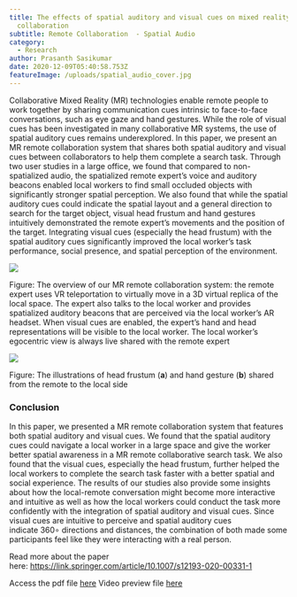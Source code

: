 ```yaml
---
title: The effects of spatial auditory and visual cues on mixed reality remote
  collaboration
subtitle: Remote Collaboration  - Spatial Audio
category:
  - Research
author: Prasanth Sasikumar
date: 2020-12-09T05:40:58.753Z
featureImage: /uploads/spatial_audio_cover.jpg
---
```

Collaborative Mixed Reality (MR) technologies enable remote people to work together by sharing communication cues intrinsic to face-to-face conversations, such as eye gaze and hand gestures. While the role of visual cues has been investigated in many collaborative MR systems, the use of spatial auditory cues remains underexplored. In this paper, we present an MR remote collaboration system that shares both spatial auditory and visual cues between collaborators to help them complete a search task. Through two user studies in a large office, we found that compared to non-spatialized audio, the spatialized remote expert’s voice and auditory beacons enabled local workers to find small occluded objects with significantly stronger spatial perception. We also found that while the spatial auditory cues could indicate the spatial layout and a general direction to search for the target object, visual head frustum and hand gestures intuitively demonstrated the remote expert’s movements and the position of the target. Integrating visual cues (especially the head frustum) with the spatial auditory cues significantly improved the local worker’s task performance, social presence, and spatial perception of the environment.

![](/uploads/screen-shot-2021-01-16-at-6.45.13-pm.png)

Figure: The overview of our MR remote collaboration system: the remote expert uses VR teleportation to virtually move in a 3D virtual replica of the local space. The expert also talks to the local worker and provides spatialized auditory beacons that are perceived via the local worker’s AR headset. When visual cues are enabled, the expert’s hand and head representations will be visible to the local worker. The local worker’s egocentric view is always live shared with the remote expert



![](/uploads/screen-shot-2021-01-16-at-6.44.58-pm.png)

Figure: The illustrations of head frustum (**a**) and hand gesture (**b**) shared from the remote to the local side

### Conclusion

In this paper, we presented a MR remote collaboration system that features both spatial auditory and visual cues. We found that the spatial auditory cues could navigate a local worker in a large space and give the worker better spatial awareness in a MR remote collaborative search task. We also found that the visual cues, especially the head frustum, further helped the local workers to complete the search task faster with a better spatial and social experience. The results of our studies also provide some insights about how the local-remote conversation might become more interactive and intuitive as well as how the local workers could conduct the task more confidently with the integration of spatial auditory and visual cues. Since visual cues are intuitive to perceive and spatial auditory cues indicate 360∘ directions and distances, the combination of both made some participants feel like they were interacting with a real person.



Read more about the paper here: <https://link.springer.com/article/10.1007/s12193-020-00331-1>

Access the pdf file [here](https://github.com/prasanthsasikumar/awake-template/blob/master/content/papers/spatialAudio.pdf?raw=true)
Video preview file [here](https://youtu.be/SNmGXdwknns)

